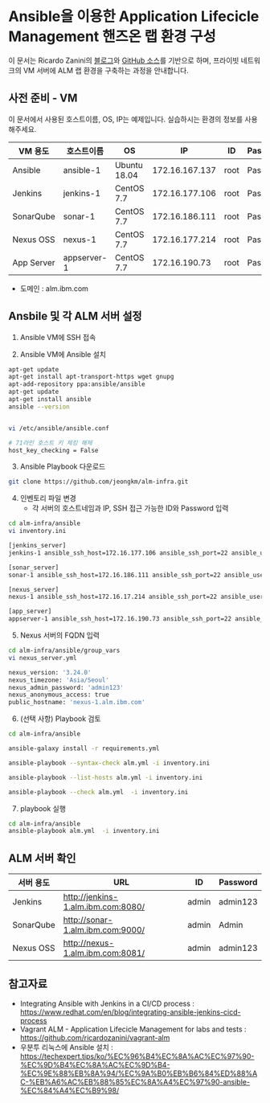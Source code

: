 # Ansible을 이용한 Application Lifecicle Management 핸즈온 랩 환경 구성



이 문서는 Ricardo Zanini의 [블로그](https://www.redhat.com/en/blog/integrating-ansible-jenkins-cicd-process)와 [GitHub 소스](https://github.com/ricardozanini/vagrant-alm)를 기반으로 하며, 프라이빗 네트워크의 VM 서버에 ALM 랩 환경을 구축하는 과정을 안내합니다.



## 사전 준비 - VM

이 문서에서 사용된 호스트이름, OS, IP는 예제입니다. 실습하시는 환경의 정보를 사용해주세요.

| VM 용도    | 호스트이름  | OS           | IP             | ID   | Password |
| ---------- | ----------- | ------------ | -------------- | ---- | -------- |
| Ansible    | ansible-1   | Ubuntu 18.04 | 172.16.167.137 | root | Passw0rd |
| Jenkins    | jenkins-1   | CentOS 7.7   | 172.16.177.106 | root | Passw0rd |
| SonarQube  | sonar-1     | CentOS 7.7   | 172.16.186.111 | root | Passw0rd |
| Nexus OSS  | nexus-1     | CentOS 7.7   | 172.16.177.214 | root | Passw0rd |
| App Server | appserver-1 | CentOS 7.7   | 172.16.190.73  | root | Passw0rd |

- 도메인 : alm.ibm.com




## Ansbile 및 각 ALM 서버 설정

1. Ansible VM에 SSH 접속

2. Ansible VM에 Ansible 설치

```bash
apt-get update
apt-get install apt-transport-https wget gnupg
apt-add-repository ppa:ansible/ansible
apt-get update
apt-get install ansible
ansible --version


vi /etc/ansible/ansible.conf

# 71라인 호스트 키 체킹 해제
host_key_checking = False
```



3. Ansible Playbook 다운로드

```bash
git clone https://github.com/jeongkm/alm-infra.git
```



4. 인벤토리 파일 변경 
   - 각 서버의 호스트네임과 IP, SSH 접근 가능한 ID와 Password 입력

```bash
cd alm-infra/ansible
vi inventory.ini

[jenkins_server]
jenkins-1 ansible_ssh_host=172.16.177.106 ansible_ssh_port=22 ansible_user=root ansible_password=passw0rd

[sonar_server]
sonar-1 ansible_ssh_host=172.16.186.111 ansible_ssh_port=22 ansible_user=root ansible_password=passw0rd

[nexus_server]
nexus-1 ansible_ssh_host=172.16.17.214 ansible_ssh_port=22 ansible_user=root ansible_password=passw0rd

[app_server]
appserver-1 ansible_ssh_host=172.16.190.73 ansible_ssh_port=22 ansible_user=root ansible_password=passw0rd
```



5. Nexus 서버의 FQDN 입력

```bash
cd alm-infra/ansible/group_vars
vi nexus_server.yml

nexus_version: '3.24.0'
nexus_timezone: 'Asia/Seoul'
nexus_admin_password: 'admin123'
nexus_anonymous_access: true
public_hostname: 'nexus-1.alm.ibm.com'
```



6. (선택 사항) Playbook 검토

```bash
cd alm-infra/ansible

ansible-galaxy install -r requirements.yml

ansible-playbook --syntax-check alm.yml -i inventory.ini

ansible-playbook --list-hosts alm.yml -i inventory.ini

ansible-playbook --check alm.yml  -i inventory.ini
```




7. playbook 실행

```bash
cd alm-infra/ansible
ansible-playbook alm.yml  -i inventory.ini
```



## ALM 서버 확인 



| 서버 용도 | URL                                | ID    | Password |
| --------- | ---------------------------------- | ----- | -------- |
| Jenkins   | http://jenkins-1.alm.ibm.com:8080/ | admin | admin123 |
| SonarQube | http://sonar-1.alm.ibm.com:9000/   | admin | Admin    |
| Nexus OSS | http://nexus-1.alm.ibm.com:8081/   | admin | admin123 |






## 참고자료

- Integrating Ansible with Jenkins in a CI/CD process : https://www.redhat.com/en/blog/integrating-ansible-jenkins-cicd-process
- Vagrant ALM - Application Lifecicle Management for labs and tests : https://github.com/ricardozanini/vagrant-alm
- 우분투 리눅스에 Ansible 설치 : https://techexpert.tips/ko/%EC%96%B4%EC%8A%AC%EC%97%90-%EC%9D%B4%EC%8A%AC%EC%9D%B4-%EC%9E%88%EB%8A%94/%EC%9A%B0%EB%B6%84%ED%88%AC-%EB%A6%AC%EB%88%85%EC%8A%A4%EC%97%90-ansible-%EC%84%A4%EC%B9%98/
